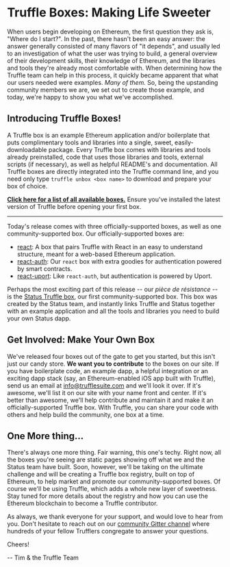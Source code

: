 # Truffle Boxes: Making Life Sweeter

When users begin developing on Ethereum, the first question they ask is, "Where do I start?". In the past, there hasn't been an easy answer: the answer generally consisted of many flavors of "it depends", and usually led to an investigation of what the user was trying to build, a general overview of their development skills, their knowledge of Ethereum, and the libraries and tools they're already most comfortable with. When determining how the Truffle team can help in this process, it quickly became apparent that what our users needed were examples. _Many of them._ So, being the upstanding community members we are, we set out to create those example, and today, we're happy to show you what we've accomplished.

## Introducing Truffle Boxes!

A Truffle box is an example Ethereum application and/or boilerplate that puts complimentary tools and libraries into a single, sweet, easily-downloadable package. Every Truffle box comes with libraries and tools already preinstalled, code that uses those libraries and tools, external scripts (if necessary), as well as helpful README's and documentation. All Truffle boxes are directly integrated into the Truffle command line, and you need only type `truffle unbox <box name>` to download and prepare your box of choice.

**[Click here for a list of all available boxes.](/boxes)** Ensure you've installed the latest version of Truffle before opening your first box.

-----------------

Today's release comes with three officially-supported boxes, as well as one community-supported box. Our officially-supported boxes are:

* [react](/boxes/react): A box that pairs Truffle with React in an easy to understand structure, meant for a web-based Ethereum application.
* [react-auth](/boxes/react-auth): Our `react` box with extra goodies for authentication powered by smart contracts.
* [react-uport](/boxes/react-uport): Like `react-auth`, but authentication is powered by Uport.

Perhaps the most exciting part of this release -- our _pièce de résistance_ -- is the [Status Truffle box](/boxes/status), our first community-supported box. This box was created by the Status team, and instantly links Truffle and Status together with an example application and all the tools and libraries you need to build your own Status dapp.


## Get Involved: Make Your Own Box

We've released four boxes out of the gate to get you started, but this isn't just our candy store. **We want you to contribute** to the boxes on our site. If you have boilerplate code, an example dapp, a helpful integration or an exciting dapp stack (say, an Ethereum-enabled iOS app built with Truffle), send us an email at [info@trufflesuite.com](mailto:info@trufflesuite.com) and we'll look it over. If it's awesome, we'll list it on our site with your name front and center. If it's better than awesome, we'll help contribute and maintain it and make it an officially-supported Truffle box. With Truffle, you can share your code with others and help build the community, one box at a time.

## One More thing...

There's always one more thing. Fair warning, this one's techy. Right now, all the boxes you're seeing are static pages showing off what we and the Status team have built. Soon, however, we'll be taking on the ultimate challenge and will be creating a Truffle box registry, built on top of Ethereum, to help market and promote our community-supported boxes. Of course we'll be using Truffle, which adds a whole new layer of sweetness. Stay tuned for more details about the registry and how you can use the Ethereum blockchain to become a Truffle contributor.

As always, we thank everyone for your support, and would love to hear from you. Don't hesitate to reach out on our [community Gitter channel](http://gitter.im/ConsenSys/truffle) where hundreds of your fellow Trufflers congregate to answer your questions.

Cheers!

-- Tim & the Truffle Team
